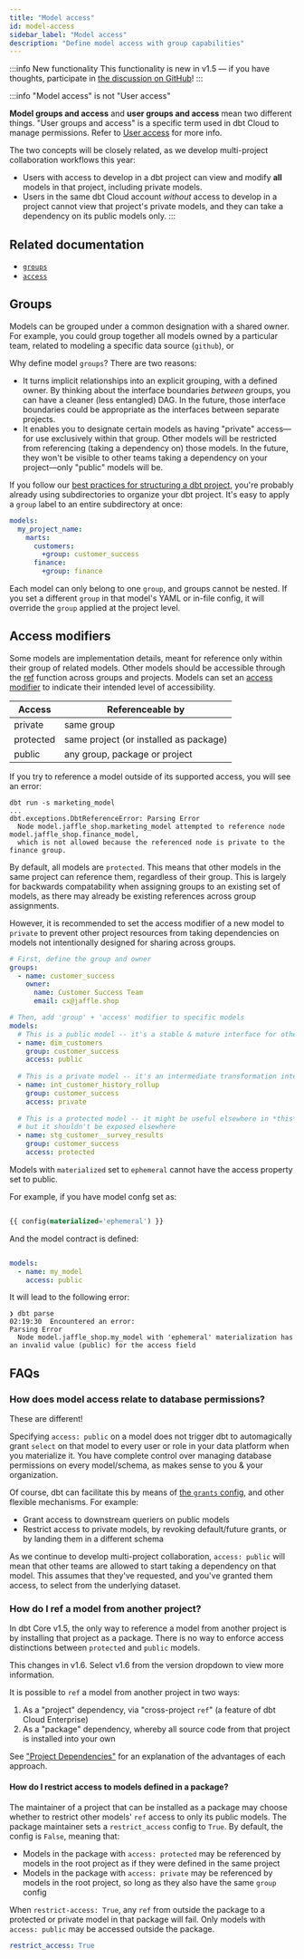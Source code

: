 ```yaml
---
title: "Model access"
id: model-access
sidebar_label: "Model access"
description: "Define model access with group capabilities"
---
```


<VersionBlock lastVersion="1.5">

:::info New functionality
This functionality is new in v1.5 — if you have thoughts, participate in [the discussion on GitHub](https://github.com/dbt-labs/dbt-core/discussions/6730)!
:::

:::info "Model access" is not "User access"

**Model groups and access** and **user groups and access** mean two different things. "User groups and access" is a specific term used in dbt Cloud to manage permissions. Refer to [User access](/docs/cloud/manage-access/about-user-access) for more info.

The two concepts will be closely related, as we develop multi-project collaboration workflows this year:
- Users with access to develop in a dbt project can view and modify **all** models in that project, including private models.
- Users in the same dbt Cloud account _without_ access to develop in a project cannot view that project's private models, and they can take a dependency on its public models only.
:::

</VersionBlock>


## Related documentation
* [`groups`](/docs/build/groups)
* [`access`](/reference/resource-properties/access)

## Groups

Models can be grouped under a common designation with a shared owner. For example, you could group together all models owned by a particular team, related to modeling a specific data source (`github`), or 

Why define model `groups`? There are two reasons:
- It turns implicit relationships into an explicit grouping, with a defined owner. By thinking about the interface boundaries _between_ groups, you can have a cleaner (less entangled) DAG. In the future, those interface boundaries could be appropriate as the interfaces between separate projects.
- It enables you to designate certain models as having "private" access—for use exclusively within that group. Other models will be restricted from referencing (taking a dependency on) those models. In the future, they won't be visible to other teams taking a dependency on your project—only "public" models will be.

If you follow our [best practices for structuring a dbt project](/guides/best-practices/how-we-structure/1-guide-overview), you're probably already using subdirectories to organize your dbt project. It's easy to apply a `group` label to an entire subdirectory at once:

<File name="dbt_project.yml">

```yml
models:
  my_project_name:
    marts:
      customers:
        +group: customer_success
      finance:
        +group: finance
```

</File>

Each model can only belong to one `group`, and groups cannot be nested. If you set a different `group` in that model's YAML or in-file config, it will override the `group` applied at the project level.

## Access modifiers

Some models are implementation details, meant for reference only within their group of related models. Other models should be accessible through the [ref](/reference/dbt-jinja-functions/ref) function across groups and projects. Models can set an [access modifier](https://en.wikipedia.org/wiki/Access_modifiers) to indicate their intended level of accessibility.

| Access    | Referenceable by                       |
|-----------|----------------------------------------|
| private   | same group                             |
| protected | same project (or installed as package) |
| public    | any group, package or project          |

If you try to reference a model outside of its supported access, you will see an error:

```shell
dbt run -s marketing_model
...
dbt.exceptions.DbtReferenceError: Parsing Error
  Node model.jaffle_shop.marketing_model attempted to reference node model.jaffle_shop.finance_model, 
  which is not allowed because the referenced node is private to the finance group.
```

By default, all models are `protected`. This means that other models in the same project can reference them, regardless of their group. This is largely for backwards compatability when assigning groups to an existing set of models, as there may already be existing references across group assignments.

However, it is recommended to set the access modifier of a new model to `private` to prevent other project resources from taking dependencies on models not intentionally designed for sharing across groups.

<File name="models/marts/customers.yml">

```yaml
# First, define the group and owner
groups:
  - name: customer_success
    owner:
      name: Customer Success Team
      email: cx@jaffle.shop

# Then, add 'group' + 'access' modifier to specific models
models:
  # This is a public model -- it's a stable & mature interface for other teams/projects
  - name: dim_customers
    group: customer_success
    access: public
    
  # This is a private model -- it's an intermediate transformation intended for use in this context *only*
  - name: int_customer_history_rollup
    group: customer_success
    access: private
    
  # This is a protected model -- it might be useful elsewhere in *this* project,
  # but it shouldn't be exposed elsewhere
  - name: stg_customer__survey_results
    group: customer_success
    access: protected
```

</File>

<VersionBlock firstVersion="1.6">

Models with `materialized` set to `ephemeral` cannot have the access property set to public.

For example, if you have model confg set as:

<File name="models/my_model.sql">

```sql

{{ config(materialized='ephemeral') }}

```

</File>

And the model contract is defined:

<File name="models/my_project.yml">

```yaml

models:
  - name: my_model
    access: public

```

</File>

It will lead to the following error:

```
❯ dbt parse
02:19:30  Encountered an error:
Parsing Error
  Node model.jaffle_shop.my_model with 'ephemeral' materialization has an invalid value (public) for the access field
```

</VersionBlock>

## FAQs

### How does model access relate to database permissions?

These are different!

Specifying `access: public` on a model does not trigger dbt to automagically grant `select` on that model to every user or role in your data platform when you materialize it. You have complete control over managing database permissions on every model/schema, as makes sense to you & your organization.

Of course, dbt can facilitate this by means of [the `grants` config](/reference/resource-configs/grants), and other flexible mechanisms. For example:
- Grant access to downstream queriers on public models
- Restrict access to private models, by revoking default/future grants, or by landing them in a different schema

As we continue to develop multi-project collaboration, `access: public` will mean that other teams are allowed to start taking a dependency on that model. This assumes that they've requested, and you've granted them access, to select from the underlying dataset.

### How do I ref a model from another project?

<VersionBlock lastVersion="1.5">

In dbt Core v1.5, the only way to reference a model from another project is by installing that project as a package. There is no way to enforce access distinctions between `protected` and `public` models.

This changes in v1.6. Select v1.6 from the version dropdown to view more information. 

</VersionBlock>

<VersionBlock firstVersion="1.6">

It is possible to `ref` a model from another project in two ways:
1. As a "project" dependency, via "cross-project `ref`" (a feature of dbt Cloud Enterprise)
2. As a "package" dependency, whereby all source code from that project is installed into your own

See ["Project Dependencies"](project-dependencies) for an explanation of the advantages of each approach.

#### How do I restrict access to models defined in a package?

The maintainer of a project that can be installed as a package may choose whether to restrict other models' `ref` access to only its public models. The package maintainer sets a `restrict_access` config to `True`. By default, the config is `False`, meaning that:
- Models in the package with `access: protected` may be referenced by models in the root project as if they were defined in the same project
- Models in the package with `access: private` may be referenced by models in the root project, so long as they also have the same `group` config

When `restrict-access: True`, any `ref` from outside the package to a protected or private model in that package will fail. Only models with `access: public` may be accessed outside the package.

<File name="dbt_project.yml">

```yml
restrict_access: True
```

</File>

</VersionBlock>
